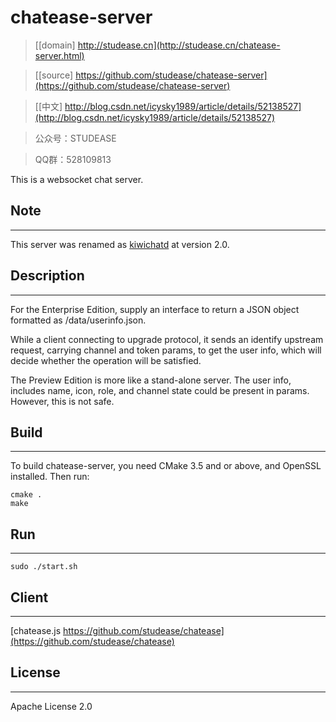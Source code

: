 ﻿# chatease-server

> [[domain] http://studease.cn](http://studease.cn/chatease-server.html)

> [[source] https://github.com/studease/chatease-server](https://github.com/studease/chatease-server)

> [[中文] http://blog.csdn.net/icysky1989/article/details/52138527](http://blog.csdn.net/icysky1989/article/details/52138527)

> 公众号：STUDEASE

> QQ群：528109813

This is a websocket chat server.


## Note
-------

This server was renamed as [kiwichatd](http://studease.cn/kiwichatd.html) at version 2.0.


## Description
--------------

For the Enterprise Edition, supply an interface to return a JSON object formatted as /data/userinfo.json.

While a client connecting to upgrade protocol, it sends an identify upstream request, carrying channel and token params, 
to get the user info, which will decide whether the operation will be satisfied.

The Preview Edition is more like a stand-alone server. The user info, includes name, icon, role, and channel state could be
present in params. However, this is not safe.


## Build
--------

To build chatease-server, you need CMake 3.5 and or above, and OpenSSL installed. Then run:

```
cmake .
make
```


## Run
------

```
sudo ./start.sh
```


## Client
-------------------

[chatease.js https://github.com/studease/chatease](https://github.com/studease/chatease)


## License
----------

Apache License 2.0
